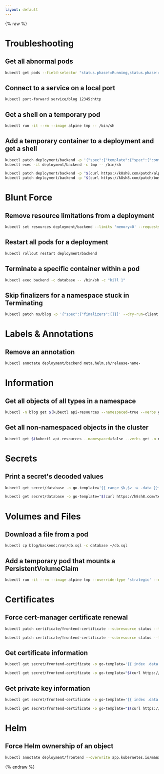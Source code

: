```yaml
---
layout: default
---
```


{% raw %}

# Troubleshooting

## Get all abnormal pods

```sh
kubectl get pods --field-selector "status.phase!=Running,status.phase!=Succeeded"
```

## Connect to a service on a local port

```sh
kubectl port-forward service/blog 12345:http
```

## Get a shell on a temporary pod

```sh
kubectl run -it --rm --image alpine tmp -- /bin/sh
```

## Add a temporary container to a deployment and get a shell

```sh
kubectl patch deployment/backend -p '{"spec":{"template":{"spec":{"containers":[{"name":"tmp","image":"alpine","std-in":true,"tty":true}]}}}}'
kubectl exec -it deployment/backend -c tmp -- /bin/sh
```

```sh
kubectl patch deployment/backend -p "$(curl https://k8sh8.com/patch/alpine)"
kubectl patch deployment/backend -p "$(curl https://k8sh8.com/patch/busybox)"
```

# Blunt Force

## Remove resource limitations from a deployment

```sh
kubectl set resources deployment/backend --limits 'memory=0' --requests 'memory=0'
```

## Restart all pods for a deployment

```sh
kubectl rollout restart deployment/backend
```

## Terminate a specific container within a pod

```sh
kubectl exec backend -c database -- /bin/sh -c "kill 1"
```

## Skip finalizers for a namespace stuck in Terminating

```sh
kubectl patch ns/blog -p '{"spec":{"finalizers":[]}}' --dry-run=client -o json | kubectl replace --raw "/api/v1/namespaces/blog/finalize" -f -
```

# Labels & Annotations

## Remove an annotation

```sh
kubectl annotate deployment/backend meta.helm.sh/release-name-
```

# Information

## Get all objects of all types in a namespace

```sh
kubectl -n blog get $(kubectl api-resources --namespaced=true --verbs get -o name | tr '\n' ',')pods
```

## Get all non-namespaced objects in the cluster

```sh
kubectl get $(kubectl api-resources --namespaced=false --verbs get -o name | tr '\n' ',')nodes
```

# Secrets

## Print a secret's decoded values

```sh
kubectl get secret/database -o go-template='{{ range $k,$v := .data }}{{ $k }}: {{ $v | base64decode }}{{ "\n" }}{{ end }}'
```

```sh
kubectl get secret/database -o go-template="$(curl https://k8sh8.com/template/secret)"
```

# Volumes and Files

## Download a file from a pod

```sh
kubectl cp blog/backend:/var/db.sql -c database ~/db.sql
```

## Add a temporary pod that mounts a PersistentVolumeClaim

```sh
kubectl run -it --rm --image alpine tmp --override-type 'strategic' --overrides '{"spec":{"containers":[{"name":"tmp","volumeMounts":[{"name":"v","mountPath":"/mnt"}]}],"volumes":[{"name":"v","persistentVolumeClaim":{"claimName":"database"}}]}}' -- /bin/sh
```

# Certificates

## Force cert-manager certificate renewal

```sh
kubectl patch certificate/frontend-certificate --subresource status --type merge -p '{"status":{"conditions":[{"type":"Issuing","status":"True"}]}}'
```

```sh
kubectl patch certificate/frontend-certificate --subresource status --type merge -p "$(curl https://k8sh8.com/patch/renew)"
```

## Get certificate information

```sh
kubectl get secret/frontend-certificate -o go-template='{{ index .data "tls.crt" | base64decode }}' | openssl x509 -text
```

```sh
kubectl get secret/frontend-certificate -o go-template="$(curl https://k8sh8.com/template/cert)" | openssl x509 -text
```

## Get private key information

```sh
kubectl get secret/frontend-certificate -o go-template='{{ index .data "tls.key" | base64decode }}' | openssl rsa -text
```

```sh
kubectl get secret/frontend-certificate -o go-template="$(curl https://k8sh8.com/template/key)" | openssl rsa -text
```

# Helm

## Force Helm ownership of an object

```sh
kubectl annotate deployment/frontend --overwrite app.kubernetes.io/managed-by=Helm meta.helm.sh/release-name=blog meta.helm.sh/release-namespace=blog
```

{% endraw  %}

